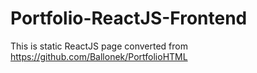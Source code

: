# Portfolio-ReactJS-Frontend


This is static ReactJS page converted from https://github.com/Ballonek/PortfolioHTML

